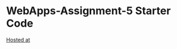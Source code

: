 # WebApps-Assignment-5 Starter Code
[Hosted at](44563-webapps-s23-assignment5-niharika6218/plants.html)
